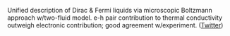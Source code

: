
Unified description of Dirac & Fermi liquids via microscopic Boltzmann approach w/two-fluid model. e-h pair contribution to thermal conductivity outweigh electronic contribution; good agreement w/experiment. ([Twitter](https://twitter.com/JoshuahHeath/status/1265684465994661890))
